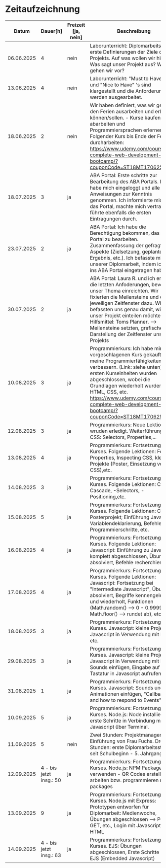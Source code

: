 # Zeitaufzeichnung

| Datum | Dauer[h]| Freizeit [ja, nein] |Beschreibung|
|---|---|---|---|
|06.06.2025|4|nein|Laborunterricht: Diplomarbeitsstart - erste Definierungen der Ziele des Projekts. Auf was wollen wir hinaus? Was sagt unser Projekt aus? Wie gehen wir vor?|
|13.06.2025|4|nein|Laborunterricht: "Must to Have" 's und "Nice to Have" 's sind klargestellt und die Anforderungen werden ausgearbeitet. | 
|18.06.2025|2|nein|Wir haben definiert, was wir genau in den Ferien ausarbeiten und erledigen können/sollen. - Kurse kaufen, abarbeiten und Programmiersprachen erlernen. Folgender Kurs bis Ende der Ferien durcharbeiten: https://www.udemy.com/course/the-complete-web-development-bootcamp/?couponCode=ST18MT170625B|
|18.07.2025|3|ja|ABA Portal: Erste schritte zur Bearbeitung des ABA Portals. Ich habe mich eingeloggt und alle Anweisungen zur Kenntnis genommen. Ich informierte mich über das Portal, machte mich vertraut und führte ebenfalls die ersten Eintragungen durch.|
|23.07.2025|2|ja|ABA Portal: Ich habe die Berechtigung bekommen, das ABA Portal zu bearbeiten. Zusammenfassung der gefragten Aspekte (Zielsetzung, geplantes Ergebnis, etc.). Ich befasste mich mit unserer Diplomarbeit, indem ich sie ins ABA Portal eingetragen habe.|
|30.07.2025|2|ja|ABA Portal: Laura R. und ich erfüllten die letzten Anfoderungen, bevor wir unser Thema einreichten. Wir fixierten die Meilensteine und die jeweiligen Zeitfenster dazu. Wir befassten uns genau damit, wie wir unser Projekt einteilen möchten. Hilfsmittel: Toms Planner. --> Meilensteine setzten, grafische Darstellung der Zeitfenster unseres Projekts|
|10.08.2025|3|ja|Programmierkurs: Ich habe mir den vorgeschlagenen Kurs gekauft, um meine Programmierfähigkeiten zu verbessern. (Link: siehe unten) Die ersten Kurseinheiten wurden abgeschlossen, wobei die Grundlagen wiederholt wurden --> HTML, CSS, etc. https://www.udemy.com/course/the-complete-web-development-bootcamp/?couponCode=ST18MT170625B|
|12.08.2025|3|ja|Programmierkurs: Neue Lektionen wruden erledigt. Weiterführung von CSS: Selectors, Properties,...|
|13.08.2025|4|ja|Programmierkurs: Fortsetzung des Kurses. Folgende Lektionen: Font Properties, Inspecting CSS, kleine Projekte (Poster, Einsetzung von CSS),etc.|
|14.08.2025|3|ja|Programmierkurs: Fortsetzung des Kurses. Folgende Lektionen: CSS -Cascade, -Selectors, -Positioning,etc.|
|15.08.2025|5|ja|Programmierkurs: Fortsetzung des Kurses. Folgende Lektionen: CSS -Posterprojekt; Einführung Javascript: Variablendeklarierung, Befehle, erste Programmierschritte, etc.|
|16.08.2025|4|ja|Programmierkurs: Fortsetzung des Kurses. Folgende Lektionen: Javascript: Einführung zu Javascript komplett abgeschlossen, Übungen absolviert, Befehle recherchiert, etc.|
|17.08.2025|4|ja|Programmierkurs: Fortsetzung des Kurses. Folgende Lektionen: Javascript: Fortsetzung bei "Intermediate Javascript", Übungen absolviert, Begriffe kennengelernt und wiederholt, Funktionen (Math.random() --> 0 - 0.9999, Math.floor() --> rundet ab), etc.|
|18.08.2025|3|ja|Programmierkurs: Fortsetzung des Kurses. Javascript: kleine Projekte, Javascript in Verwendung mit HTML, etc.|
|29.08.2025|3|ja|Programmierkurs: Fortsetzung des Kurses. Javascript: kleine Projekte, Javascript in Verwendung mit HTML, Sounds einfügen, Eingabe auf der Tastatur in Javascript aufrufen, etc.|
|31.08.2025|1|ja|Programmierkurs: Fortsetzung des Kurses. Javascript: Sounds und Animationen einfügen, "Callbacks and how to respond to Events" |
|10.09.2025|5|ja|Programmierkurs: Fortsetzung des Kurses. Node.js: Node installiert und erste Schritte in Verbindung mit Javascript über Terminal.|
|11.09.2025|5|nein|Zwei Stunden: Projektmanagement Einführung von Frau Fuchs. Drei Stunden: erste Diplomarbeitsstunden seit Schulbeginn - 5. Jahrgang.|
|12.09.2025|4 - bis jetzt insg.: 50|ja|Programmierkurs: Fortsetzung des Kurses. Node.js: NPM Packages verwenden - QR Codes erstellen, arbeiten bzw. programmieren mit packages|
|13.09.2025|9|ja|Programmierkurs: Fortsetzung des Kurses. Node.js mit Express: Prototypen entworfen für Diplomarbeit: Medienwoche, Übungen abgeschlossen --> POST, GET, etc., Login mit Javascript und HTML|
|14.09.2025|4 - bis jetzt insg.: 63|ja|Programmierkurs: Fortsetzung des Kurses. EJS: Übungen abgeschlossen, Erste Schritte mit EJS (Embedded Javascript)|


